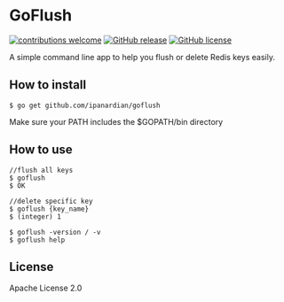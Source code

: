 # GoFlush
[![contributions welcome](https://img.shields.io/badge/contributions-welcome-brightgreen.svg?style=flat)](https://github.com/ipanardian/goflush/issues)
[![GitHub release](https://img.shields.io/github/release/ipanardian/goflush.svg)]()
[![GitHub license](https://img.shields.io/badge/license-Apache-red.svg)](https://raw.githubusercontent.com/ipanardian/goflush/master/LICENSE)

A simple command line app to help you flush or delete Redis keys easily.

## How to install
```
$ go get github.com/ipanardian/goflush
```
Make sure your PATH includes the $GOPATH/bin directory

## How to use
```
//flush all keys
$ goflush
$ OK

//delete specific key
$ goflush {key_name}
$ (integer) 1

$ goflush -version / -v
$ goflush help
```

## License
Apache License 2.0
